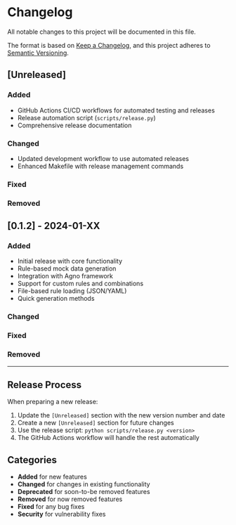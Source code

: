 # Changelog

All notable changes to this project will be documented in this file.

The format is based on [Keep a Changelog](https://keepachangelog.com/en/1.0.0/),
and this project adheres to [Semantic Versioning](https://semver.org/spec/v2.0.0.html).

## [Unreleased]

### Added
- GitHub Actions CI/CD workflows for automated testing and releases
- Release automation script (`scripts/release.py`)
- Comprehensive release documentation

### Changed
- Updated development workflow to use automated releases
- Enhanced Makefile with release management commands

### Fixed

### Removed

## [0.1.2] - 2024-01-XX

### Added
- Initial release with core functionality
- Rule-based mock data generation
- Integration with Agno framework
- Support for custom rules and combinations
- File-based rule loading (JSON/YAML)
- Quick generation methods

### Changed

### Fixed

### Removed

---

## Release Process

When preparing a new release:

1. Update the `[Unreleased]` section with the new version number and date
2. Create a new `[Unreleased]` section for future changes
3. Use the release script: `python scripts/release.py <version>`
4. The GitHub Actions workflow will handle the rest automatically

## Categories

- **Added** for new features
- **Changed** for changes in existing functionality
- **Deprecated** for soon-to-be removed features
- **Removed** for now removed features
- **Fixed** for any bug fixes
- **Security** for vulnerability fixes 
